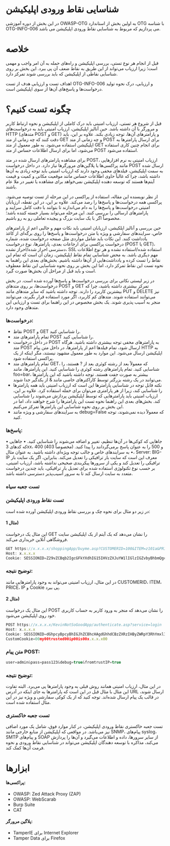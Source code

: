 # شناسایی نقاط ورودی اپلیکیشن

در این بخش از دوره آموزشی OWASP-OTG به اولین بخش از استاندارد OTG با شناسه OTG-INFO-006 می پردازیم که مربوط به شناسایی نقاط ورودی اپلیکیشن می باشد.

# خلاصه

قبل از انجام هر نوع تستی، بررسی اپلیکیشن و راه‌های حمله به آن امر واجب و مهمی است؛ زیرا ارزیاب می‌تواند از این طریق به نقاط ضعف آن پی ببرد. این بخش بر روی شناسایی نقاطی از اپلیکیشن که باید بررسی شوند تمرکز دارد.

اهداف تست و ارزیابی هدف از تست OTG-INFO-006 و ارزیابی، درک نحوه تولید درخواست‌ها و پاسخ‌های آن‌ها از سوی اپلیکیشن است.

# چگونه تست کنیم؟

قبل از شروع هر تستی، ارزیاب امنیتی باید درک کاملی از اپلیکیشن و نحوه ارتباط کاربر و مرورگر با آن داشته باشد. حین آنالیز اپلیکیشن، ارزیاب امنیتی باید به درخواست‌های HTTP (متدهای POST و GET) و پارامترهای آن‌ها، توجه زیادی بکند. علاوه بر این، باید دقت کنند که چه زمانی از متد GET و چه زمانی از متد POST برای ارسال پارامترها به اپلیکیشن استفاده می‌شود. به طور معمول از متد GET برای انجام چنین کاری استفاده می‌شود، اما برای ارسال اطلاعات حساس از متد POST استفاده می‌شود.

برای مشاهده پارامترهای ارسال شده در متد POST، ارزیاب امنیتی به نرم افزارهایی مانند پراکسی‌ها یا پلاگین‌های مرورگرها نیاز دارد. در داخل درخواست POST ارسال شده به سمت اپلیکیشن، فیلدهای مخفی وجود دارند که ارزیاب امنیتی باید توجه زیادی به آن‌ها داشته باشد، چرا که غالباً حاوی اطلاعات حساس مانند موقعیت مکانی و کمیت و قیمت آیتم‌ها هستند که توسعه دهنده اپلیکیشن نمی‌خواهد برای مشاهده یا تغییر در ملا عام باشند.

از نظر نویسنده این مقاله، استفاده از پراکسی در این مرحله از تست توصیه می‌شود. پراکسی همه درخواست‌ها و پاسخ‌ها را رصد می‌کند. علاوه بر این، در این نقطه، ارزیابان امنیتی درخواست‌ها و پاسخ‌ها را به دام می‌اندازند تا بتوانند با دقت کامل سرایند و پارامترهای ارسالی را بررسی کنند. این مرحله می‌تواند بسیار خسته کننده باشد؛ مخصوصاً اگر با یک سایت بزرگ و پیچیده تعاملی رو به رو باشیم.

حین بررسی و آنالیز اپلکیشن، ارزیابان امنیتی باید نکات مهم و جالبی اعم از پارامترهای خاص، سرایندهای سفارشی و ویژه یا متن درخواست‌ها و پاسخ‌ها را روی برگه‌ای از کاغذ یادداشت کنند. این نکات باید شامل مواردی مثل صفحه درخواست شده، شماره درخواست پراکسی برای ارجاعات بعدی، پارامترها، نوع درخواست (POST یا GET)، دسترسی احراز شده/احراز نشده، SSL استفاده شده/استفاده نشده و هر نوع اطلاعات مهم دیگری باشد. به محض شناسایی تمام نقاط اپلیکیشن، زمان آن است که تمام این نقاط را تست کرده و یادداشت‌هایی از آن‌ها داشته باشیم. بخش‌های بعدی این راهنما به نحوه تست این نقاط تمرکز دارد، اما این بخش بر روی نحوه شناسایی این نقاط معطوف است و باید قبل از مراحل آن بخش‌ها صورت گیرد.

در زیر لیستی نکاتی برای بررسی درخواست‌ها و پاسخ‌ها آورده شده است. در بخش درخواست‌ها، بر روی متدهای POST و GET تمرکز بیشتری داشته باشید، چرا که بیشترین کاربرد را دارند. توجه داشته باشید که سایر متدهای مانند PUT و DELETE نیز می‌توانند استفاده شوند. متدهای کم کاربرد، اگر مورد استفاده قرار بگیرند، می‌توانند منجر به آسیب پذیری شوند. یک بخش مخصوص در این راهنما برای تست و ارزیابی این متدهای وجود دارد.

### درخواست‌ها:

* نقاط POST و GET را شناسایی کنید.
* تمام پارامترهای متد POST را شناسایی کنید.
* در داخل درخواست POST به پارامترهای مخفی توجه بیشتری داشته باشید. هرگاه متد POST ارسال شود، تمام فیلدها اعم از پارامترها، در داخل متن پیام HTTP به اپلیکیشن ارسال می‌شود. این موارد به طور معمول مشهود نیستند، مگر اینکه از یک پراکسی استفاده شود.
* تمام پارامترهای متد GET، که معمولاً بعد از رشته کوئری بعد از ? هستند، را شناسایی کنید.
 تمام پارامترهای رشته کوئری را شناسایی کنید. این پارامترها، مانند foo=bar، بیشتر به صورت جفت هستند. توجه داشته باشید که این پارامترها می‌توانند در یک رشته بزرگتر توسط کاراکترهای خاصی مانند & از یکدگیر جدا شوند.
* نکته قابل توجه در شناسایی پارامترها این است که ارزیاب امنیتی باید همه پارامترها را شناسایی کند، زیرا از هر پارامتری می‌توان برای خمله استفاده کرد. علاوه بر این، ارزیاب امنیتی باید پارامترهایی که توسط اپلیکیشن پردازش می‌شوند را شناسایی کند. بخش‌های بعدی این راهنما نحوه تست این پارامترها را شرح خواهند داد، اما در این بخش بر روی نحوه شناسایی این پارامترها تمرکز می‌کنیم.
* به سرایندهای سفارشی و ویژه مانند debug=False که معمولاً دیده نمی‌شوند، توجه کنید.

### پاسخ‌ها:

• جاهایی که کوکی‌ها در آن‌ها تنظیم، تغییر و اضافه می‌شوند را شناسایی کنید.
• جاهایی که کدهای 3xx، 400 (مخصوصاً 403) و 500 را به عنوان پاسخ برمی‌گردانند را پیدا کنید.
• به سرایندهای خاص و جالب توجه ویژه‌ای داشته باشید. به عنوان مثال، Server: BIG-IP معرف این است که سایت بار ترافیکی را تعدیل می‌کند. بنابراین، اگر یک سایت بار ترافیکی را تعدیل کند و یکی از سرورها پیکربندی صحیحی نداشته باشد، ارزیاب امنیتی، بر حسب نوع تکنولوژی استفاده شده برای تعدیل بار ترافیکی، باید چندین درخواست متعدد به سایت ارسال کند تا به سرور آسیب‌پذیر دسترسی داشته باشد.
### تست جعبه سیاه
### تست نقاط ورودی اپلیکیشن

در زیر دو مثال برای نحوه چک و بررسی نقاط ورودی اپلیکیشن آورده شده است:

#### مثال 1)

این مثال یک درخواست GET را نشان می‌دهد که یک آیتم از یک اپلیکیشن سایت فروشگاهی آنلاین خریداری می‌کند.

```js
GET https://x.x.x.x/shoppingApp/buyme.asp?CUSTOMERID=100&ITEM=z101a&PRICE=62.50&IP=x.x.x.x
Host: x.x.x.x
Cookie: SESSIONID=Z29vZCBqb2IgcGFkYXdhIG15IHVzZXJuYW1lIGlzIGZvbyBhbmQgcGFzc3dvcmQgaXMgYmFy
```

### توضیح نتیجه:

در این مثال، ارزیاب امنیتی می‌تواند به وجود پارامترهایی مانند CUSTOMERID، ITEM، PRICE، IP و Cookie پی ببرد.

#### مثال 2)

این مثال یک درخواست POST را نشان می‌دهد که منجر به ورود کاربر به حساب کاربری خود روی اپلیکیشن می‌شود.

```js
POST https://x.x.x.x/KevinNotSoGoodApp/authenticate.asp?service=login
Host: x.x.x.x
Cookie: SESSIONID=dGhpcyBpcyBhIGJhZCBhcHAgdGhhdCBzZXRzIHByZWRpY3RhYmxlIGNvb2tpZXMgYW5kIG1pbmUgaXMgMTIzNA==
CustomCookie=00my00trusted00ip00is00x.x.x.x00
```
### متن پیام POST:
```js
user=admin&pass=pass123&debug=true&fromtrustIP=true
```

### توضیح نتیجه:

در این مثال، ارزیاب امنیتی همانند روش قبلی به وجود پارامترها پی می‌برد. البته تفاوت این مثال با مثال قبل در این است که پارامترها به جای اینکه در آدرس URL ارسال شوند، در قالب یک پیام ارسال شده‌اند. توجه کنید که از یک کوکی سفارشی و ویژه نیز در این مثال استفاده شده است.
### تست جعبه خاکستری

تست جعبه خاکستری نقاط ورودی اپلیکیشن، در کنار موارد فوق، شامل یک مورد اضافی نیز می‌باشد. در مواقعی که اپلیکیشن از منابع خارجی مانند SNMP، پیام‌های syslog، SMTP و پیام‌های SOAP از سایر سرورها، داده و اطلاعات می‌گیرد و آن‌ها را پردازش می‌کند، مذاکره با توسعه دهندگان اپلیکیشن می‌تواند در شناسایی نقاط ورودی و نحوه فرمت آن‌ها کمک کند.
# ابزارها

#### پراکسی‌ها:

* OWASP: Zed Attack Proxy (ZAP)
* OWASP: WebScarab
* Burp Suite
* CAT

#### پلاگین مرورگر:

* TamperIE برای Internet Explorer
* Tamper Data برای Firefox
